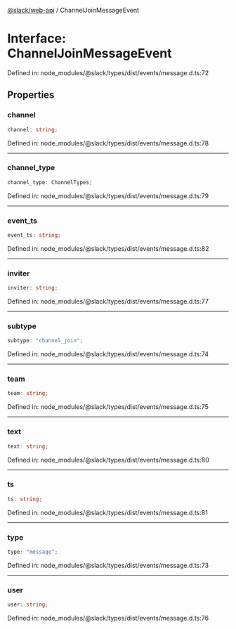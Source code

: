 [@slack/web-api](../index.md) / ChannelJoinMessageEvent

# Interface: ChannelJoinMessageEvent

Defined in: node\_modules/@slack/types/dist/events/message.d.ts:72

## Properties

### channel

```ts
channel: string;
```

Defined in: node\_modules/@slack/types/dist/events/message.d.ts:78

***

### channel\_type

```ts
channel_type: ChannelTypes;
```

Defined in: node\_modules/@slack/types/dist/events/message.d.ts:79

***

### event\_ts

```ts
event_ts: string;
```

Defined in: node\_modules/@slack/types/dist/events/message.d.ts:82

***

### inviter

```ts
inviter: string;
```

Defined in: node\_modules/@slack/types/dist/events/message.d.ts:77

***

### subtype

```ts
subtype: "channel_join";
```

Defined in: node\_modules/@slack/types/dist/events/message.d.ts:74

***

### team

```ts
team: string;
```

Defined in: node\_modules/@slack/types/dist/events/message.d.ts:75

***

### text

```ts
text: string;
```

Defined in: node\_modules/@slack/types/dist/events/message.d.ts:80

***

### ts

```ts
ts: string;
```

Defined in: node\_modules/@slack/types/dist/events/message.d.ts:81

***

### type

```ts
type: "message";
```

Defined in: node\_modules/@slack/types/dist/events/message.d.ts:73

***

### user

```ts
user: string;
```

Defined in: node\_modules/@slack/types/dist/events/message.d.ts:76
